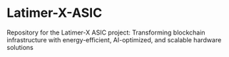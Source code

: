 # Latimer-X-ASIC
Repository for the Latimer-X ASIC project: Transforming blockchain infrastructure with energy-efficient, AI-optimized, and scalable hardware solutions

